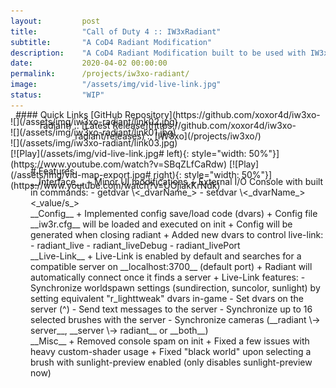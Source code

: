```yaml
---
layout:         post
title:          "Call of Duty 4 :: IW3xRadiant"
subtitle:       "A CoD4 Radiant Modification"
description:    "A CoD4 Radiant Modification built to be used with IW3xo. Live-Link between CoD4 and Radiant. Features brush/camera synchronization, dvar manipulation ..."
date:           2020-04-02 00:00:00
permalink:      /projects/iw3xo-radiant/
image:          "/assets/img/vid-live-link.jpg"
status:         "WIP"
---
```

<!-- overwrite header bg if defined -->
<script> var header_bg = "/assets/img/iw3xo-radiant/header.jpg"; </script>

<!-- tag for quick links so we do not show the nav -->
<a name="quicklink"></a>

<div align="center" style="margin-top: -1rem" markdown="1">
#### Quick Links
[GitHub Repository](https://github.com/xoxor4d/iw3xo-radiant) :: [Latest Release](https://github.com/xoxor4d/iw3xo-radiant/releases) :: [IW3xo](/projects/iw3xo/)
<div class="padding-2l"></div></div> 

<div class="padding-2l" style="margin-top: -2.5rem"></div>
<div align="center"><div class="seperator-75p"></div></div>
<div class="padding-1l" style="margin-bottom: -0.5rem"></div>

<div class="padding-1l"></div>
![](/assets/img/iw3xo-radiant/link02.jpg) 

<div class="padding-1l"></div>
![](/assets/img/iw3xo-radiant/link01.jpg) 

<div class="padding-1l"></div>
![](/assets/img/iw3xo-radiant/link03.jpg) 

<div class="padding-1l"></div>
[![Play](/assets/img/vid-live-link.jpg# left){: style="width: 50%"}](https://www.youtube.com/watch?v=SBqZLfCaRdw) [![Play](/assets/img/vid-map-export.jpg# right){: style="width: 50%"}](https://www.youtube.com/watch?v=UOjiakKrNdk)

<div class="padding-2l" style="margin-top: -2.5rem"></div>
<div align="center"><div class="seperator-75p"></div></div>
<div class="padding-2l" style="margin-bottom: -0.5rem"></div>


<div markdown="1" style="padding-left: 2rem">
# Features
<div class="padding-2l"></div>
__Interface__
   + Minor UI modifications
   + External I/O Console with built in commands:
     - getdvar \<_dvarName_>
     - setdvar \<_dvarName_> <_value/s_>
<div class="padding-2l"></div>
__Config__ 
   + Implemented config save/load code (dvars)
   + Config file __iw3r.cfg__ will be loaded and executed on init
   + Config will be generated when closing radiant
   + Added new dvars to control live-link:
     - radiant_live
     - radiant_liveDebug
     - radiant_livePort
<div class="padding-2l"></div>
__Live-Link__ 
   + Live-Link is enabled by default and searches for a compatible server on __localhost:3700__ (default port)
   + Radiant will automatically connect once it finds a server
   + Live-Link features:
     - Synchronize worldspawn settings (sundirection, suncolor, sunlight) by setting equivalent "r_lighttweak" dvars in-game
     - Set dvars on the server (^)
     - Send text messages to the server
     - Synchronize up to 16 selected brushes with the server
     - Synchronize cameras (__radiant \-> server__, __server \-> radiant__ or __both__)
<div class="padding-2l"></div>
__Misc__
   + Removed console spam on init
   + Fixed a few issues with heavy custom-shader usage
   + Fixed "black world" upon selecting a brush with sunlight-preview enabled (only disables sunlight-preview now)
</div>
